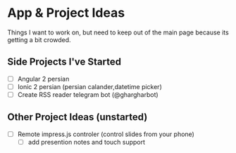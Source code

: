 # App & Project Ideas

Things I want to work on, but need to keep out of the main page because its getting a bit crowded.

## Side Projects I've Started
- [ ] Angular 2 persian
- [ ] Ionic 2 persian (persian calander,datetime picker)
- [ ] Create RSS reader telegram bot (@ghargharbot)
## Other Project Ideas (unstarted)

- [ ] Remote impress.js controler (control slides from your phone)
	- [ ] add presention notes and touch support
